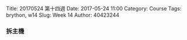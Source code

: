 Title: 20170524 第十四週
Date: 2017-05-24 11:00
Category: Course
Tags: brython, w14
Slug: Week 14
Author: 40423244

<h3>拆主機</h3>




